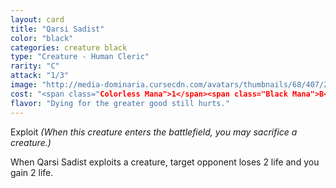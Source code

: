 ```yaml
---
layout: card
title: "Qarsi Sadist"
color: "black"
categories: creature black
type: "Creature - Human Cleric"
rarity: "C"
attack: "1/3"
image: "http://media-dominaria.cursecdn.com/avatars/thumbnails/68/407/200/283/635618478130383227.png"
cost: "<span class="Colorless Mana">1</span><span class="Black Mana">B</span>"
flavor: "Dying for the greater good still hurts."
---
```


Exploit <em>(When this creature enters the battlefield, you may sacrifice a creature.)</em>

When Qarsi Sadist exploits a creature, target opponent loses 2 life and you gain 2 life.
